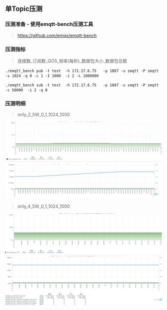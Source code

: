 ## 单Topic压测

### 压测准备 - 使用emqtt-bench压测工具
>https://github.com/emqx/emqtt-bench

### 压测指标
>连接数_订阅数_QOS_频率(每秒)_数据包大小_数据包总数

```发布
./emqtt_bench pub -t test  -h 172.17.6.75   -p 1887 -u smqtt -P smqtt -s 1024 -q 0 -c 1 -I 1000  -i 2 -L 1000000
```

```订阅
./emqtt_bench sub -t test  -h 172.17.6.75   -p 1887 -u smqtt -P smqtt -c 50000  -i 2 -q 0
```

### 压测明细
> only_2_5W_0_1_1024_1000

![single_1.png](../../assets/images/test/single_1.png)
![single_2.png](../../assets/images/test/single_2.png)

> only_4_5W_0_1_1024_1000

![single_3.png](../../assets/images/test/single_3.png)
![single_4.png](../../assets/images/test/single_4.png)
